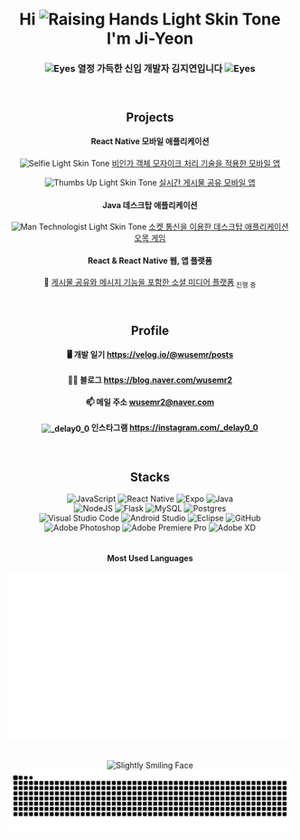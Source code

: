 <h1 align="center">Hi <img src="https://raw.githubusercontent.com/Tarikul-Islam-Anik/Animated-Fluent-Emojis/master/Emojis/Hand%20gestures/Raising%20Hands%20Light%20Skin%20Tone.png" alt="Raising Hands Light Skin Tone" width="45" height="45" /> I'm Ji-Yeon</h1>
<h3 align="center"><img src="https://raw.githubusercontent.com/Tarikul-Islam-Anik/Animated-Fluent-Emojis/master/Emojis/Hand%20gestures/Eyes.png" alt="Eyes" width="30" height="30" /> 열정 가득한 신입 개발자 김지연입니다 <img src="https://raw.githubusercontent.com/Tarikul-Islam-Anik/Animated-Fluent-Emojis/master/Emojis/Hand%20gestures/Eyes.png" alt="Eyes" width="30" height="30" /></h3>

<br/>

<h2 align="center"> Projects </h2>

<h4 align="center"> React Native 모바일 애플리케이션 </h4>
<p align="center">
  <img src="https://raw.githubusercontent.com/Tarikul-Islam-Anik/Animated-Fluent-Emojis/master/Emojis/Hand%20gestures/Selfie%20Light%20Skin%20Tone.png" alt="Selfie Light Skin Tone" width="25" height="25" /> <a href="https://github.com/ChoiJaeYeon23/TeeMo">비인가 객체 모자이크 처리 기술을 적용한 모바일 앱</a>
</p>
<p align="center">
  <img src="https://raw.githubusercontent.com/Tarikul-Islam-Anik/Animated-Fluent-Emojis/master/Emojis/Hand%20gestures/Thumbs%20Up%20Light%20Skin%20Tone.png" alt="Thumbs Up Light Skin Tone" width="25" height="25" /> <a href="https://github.com/wusemr/my-social-app">실시간 게시물 공유 모바일 앱</a>
</p>

<h4 align="center"> Java 데스크탑 애플리케이션 </h4>
<p align="center">
  <img src="https://raw.githubusercontent.com/Tarikul-Islam-Anik/Animated-Fluent-Emojis/master/Emojis/People%20with%20professions/Man%20Technologist%20Light%20Skin%20Tone.png" alt="Man Technologist Light Skin Tone" width="25" height="25" /> <a href="https://github.com/wusemr/omok">소켓 통신을 이용한 데스크탑 애플리케이션 오목 게임</a>
</p>

<h4 align="center"> React & React Native 웹, 앱 플랫폼 </h4>
<p align="center">
  🚧 <a href="https://github.com/wusemr/social_project">게시물 공유와 메시지 기능을 포함한 소셜 미디어 플랫폼</a><sub> 진행 중</sub>
</p>

<br/>

<h2 align="center"> Profile </h2>

<h4 align="center"> 🖥️ 개발 일기 <a href="https://velog.io/@wusemr/posts">https://velog.io/@wusemr/posts</a> </h4>

<h4 align="center"> 📅🏡 블로그 <a href="https://blog.naver.com/wusemr2">https://blog.naver.com/wusemr2</a> </h4>
<h4 align="center"> 📫 메일 주소 <a href="mailto:wusemr2@naver.com">wusemr2@naver.com</a> </h4>

<h4 align="center"> <img align="center" src="https://raw.githubusercontent.com/rahuldkjain/github-profile-readme-generator/master/src/images/icons/Social/instagram.svg" alt="_delay0_0" height="18" width="18" /> 인스타그램 <a href="https://instagram.com/_delay0_0">https://instagram.com/_delay0_0</a> </h4>

<br/>

<h2 align="center"> Stacks </h2>
<div align="center">
  <img src="https://img.shields.io/badge/javascript-%23323330.svg?style=for-the-badge&logo=javascript&logoColor=%23F7DF1E" alt="JavaScript" />
  <img src="https://img.shields.io/badge/react_native-%2320232a.svg?style=for-the-badge&logo=react&logoColor=%2361DAFB" alt="React Native" />
  <img src="https://img.shields.io/badge/expo-1C1E24?style=for-the-badge&logo=expo&logoColor=#D04A37" alt="Expo" />
  <img src="https://img.shields.io/badge/java-%23ED8B00.svg?style=for-the-badge&logo=openjdk&logoColor=white" alt="Java" />
  <br/>
  <img src="https://img.shields.io/badge/node.js-6DA55F?style=for-the-badge&logo=node.js&logoColor=white" alt="NodeJS" />
  <img src="https://img.shields.io/badge/flask-%23000.svg?style=for-the-badge&logo=flask&logoColor=white" alt="Flask" />
  <img src="https://img.shields.io/badge/mysql-4479A1.svg?style=for-the-badge&logo=mysql&logoColor=white" alt="MySQL" />
  <img src="https://img.shields.io/badge/postgres-%23316192.svg?style=for-the-badge&logo=postgresql&logoColor=white" alt="Postgres" />
  <br/>
  <img src="https://img.shields.io/badge/Visual%20Studio%20Code-0078d7.svg?style=for-the-badge&logo=visual-studio-code&logoColor=white" alt="Visual Studio Code" />
  <img src="https://img.shields.io/badge/android%20studio-346ac1?style=for-the-badge&logo=android%20studio&logoColor=white" alt="Android Studio" />
  <img src="https://img.shields.io/badge/Eclipse-FE7A16.svg?style=for-the-badge&logo=Eclipse&logoColor=white" alt="Eclipse" />
  <img src="https://img.shields.io/badge/github-%23121011.svg?style=for-the-badge&logo=github&logoColor=white" alt="GitHub" />
  <br/>
  <img src="https://img.shields.io/badge/adobe%20photoshop-%2331A8FF.svg?style=for-the-badge&logo=adobe%20photoshop&logoColor=white" alt="Adobe Photoshop" />
  <img src="https://img.shields.io/badge/Adobe%20Premiere%20Pro-9999FF.svg?style=for-the-badge&logo=Adobe%20Premiere%20Pro&logoColor=white" alt="Adobe Premiere Pro" />
  <img src="https://img.shields.io/badge/Adobe%20XD-470137?style=for-the-badge&logo=Adobe%20XD&logoColor=#FF61F6" alt="Adobe XD" />
</div>

<br/>

<h4 align="center"> Most Used Languages </h4>
<div align="center">
  <img src="https://github.com/wusemr/github-stats-transparent/blob/output/generated/languages.svg" alt="GitHub Stats" />
</div>

<br/>
<br/>

<div align="center">
  <img src="https://raw.githubusercontent.com/Tarikul-Islam-Anik/Animated-Fluent-Emojis/master/Emojis/Smilies/Slightly%20Smiling%20Face.png" alt="Slightly Smiling Face" width="50" height="50" />
</div>

<div align="center">
  <picture>
    <source media="(prefers-color-scheme: dark)" srcset="https://github.com/wusemr/wusemr/blob/output/github-contribution-grid-snake-dark.svg" />
    <source media="(prefers-color-scheme: light)" srcset="https://github.com/wusemr/wusemr/blob/output/github-contribution-grid-snake.svg" />
    <img alt="github-snake" src="https://github.com/wusemr/wusemr/blob/output/github-contribution-grid-snake.svg" width="600" />
  </picture>
</div>
